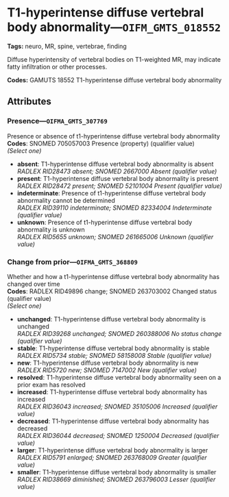 # T1-hyperintense diffuse vertebral body abnormality—`OIFM_GMTS_018552`

**Tags:** neuro, MR, spine, vertebrae, finding

Diffuse hyperintensity of vertebral bodies on T1-weighted MR, may indicate fatty infiltration or other processes.

**Codes:** GAMUTS 18552 T1-hyperintense diffuse vertebral body abnormality

## Attributes

### Presence—`OIFMA_GMTS_307769`

Presence or absence of t1-hyperintense diffuse vertebral body abnormality  
**Codes**: SNOMED 705057003 Presence (property) (qualifier value)  
*(Select one)*

- **absent**: T1-hyperintense diffuse vertebral body abnormality is absent  
_RADLEX RID28473 absent; SNOMED 2667000 Absent (qualifier value)_
- **present**: T1-hyperintense diffuse vertebral body abnormality is present  
_RADLEX RID28472 present; SNOMED 52101004 Present (qualifier value)_
- **indeterminate**: Presence of t1-hyperintense diffuse vertebral body abnormality cannot be determined  
_RADLEX RID39110 indeterminate; SNOMED 82334004 Indeterminate (qualifier value)_
- **unknown**: Presence of t1-hyperintense diffuse vertebral body abnormality is unknown  
_RADLEX RID5655 unknown; SNOMED 261665006 Unknown (qualifier value)_

### Change from prior—`OIFMA_GMTS_368809`

Whether and how a t1-hyperintense diffuse vertebral body abnormality has changed over time  
**Codes**: RADLEX RID49896 change; SNOMED 263703002 Changed status (qualifier value)  
*(Select one)*

- **unchanged**: T1-hyperintense diffuse vertebral body abnormality is unchanged  
_RADLEX RID39268 unchanged; SNOMED 260388006 No status change (qualifier value)_
- **stable**: T1-hyperintense diffuse vertebral body abnormality is stable  
_RADLEX RID5734 stable; SNOMED 58158008 Stable (qualifier value)_
- **new**: T1-hyperintense diffuse vertebral body abnormality is new  
_RADLEX RID5720 new; SNOMED 7147002 New (qualifier value)_
- **resolved**: T1-hyperintense diffuse vertebral body abnormality seen on a prior exam has resolved  
- **increased**: T1-hyperintense diffuse vertebral body abnormality has increased  
_RADLEX RID36043 increased; SNOMED 35105006 Increased (qualifier value)_
- **decreased**: T1-hyperintense diffuse vertebral body abnormality has decreased  
_RADLEX RID36044 decreased; SNOMED 1250004 Decreased (qualifier value)_
- **larger**: T1-hyperintense diffuse vertebral body abnormality is larger  
_RADLEX RID5791 enlarged; SNOMED 263768009 Greater (qualifier value)_
- **smaller**: T1-hyperintense diffuse vertebral body abnormality is smaller  
_RADLEX RID38669 diminished; SNOMED 263796003 Lesser (qualifier value)_